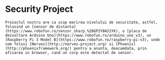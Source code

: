 
# Security Project

	Proiectul nostru are ca scop marirea nivelului de securitate, astfel, folosind un [senzor de distanta](https://www.robofun.ro/senzor_sharp_%20GP2Y0A21YK), o [placa de dezvoltare Arduino Uno](https://www.robofun.ro/arduino_uno_v3), un [Raspberry Pi 3 Model B](https://www.robofun.ro/raspberry-pi-v3), unde vom folosi [Nerves](http://nerves-project.org) si [Phoenix](http://phoenixframework.org/) pentru a anunta, deocamdata, prin afisarea in browser, cand un corp este detectat de senzor.




